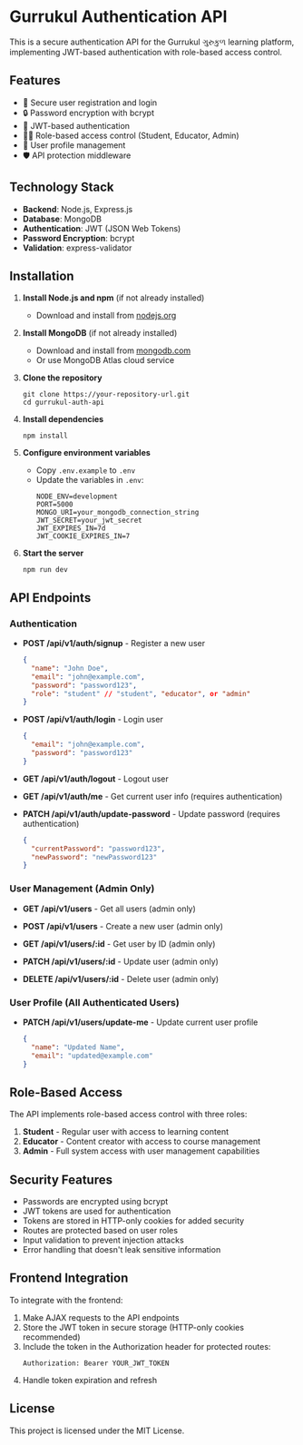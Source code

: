 # Gurrukul Authentication API

This is a secure authentication API for the Gurrukul ગુરુકુળ learning platform, implementing JWT-based authentication with role-based access control.

## Features

- 🔐 Secure user registration and login
- 🔒 Password encryption with bcrypt
- 🎫 JWT-based authentication
- 👮‍♂️ Role-based access control (Student, Educator, Admin)
- 👤 User profile management
- 🛡️ API protection middleware

## Technology Stack

- **Backend**: Node.js, Express.js
- **Database**: MongoDB 
- **Authentication**: JWT (JSON Web Tokens)
- **Password Encryption**: bcrypt
- **Validation**: express-validator

## Installation

1. **Install Node.js and npm** (if not already installed)
   - Download and install from [nodejs.org](https://nodejs.org/)

2. **Install MongoDB** (if not already installed)
   - Download and install from [mongodb.com](https://www.mongodb.com/try/download/community)
   - Or use MongoDB Atlas cloud service

3. **Clone the repository**
   ```
   git clone https://your-repository-url.git
   cd gurrukul-auth-api
   ```

4. **Install dependencies**
   ```
   npm install
   ```

5. **Configure environment variables**
   - Copy `.env.example` to `.env`
   - Update the variables in `.env`:
     ```
     NODE_ENV=development
     PORT=5000
     MONGO_URI=your_mongodb_connection_string
     JWT_SECRET=your_jwt_secret
     JWT_EXPIRES_IN=7d
     JWT_COOKIE_EXPIRES_IN=7
     ```

6. **Start the server**
   ```
   npm run dev
   ```

## API Endpoints

### Authentication

- **POST /api/v1/auth/signup** - Register a new user
  ```json
  {
    "name": "John Doe",
    "email": "john@example.com",
    "password": "password123",
    "role": "student" // "student", "educator", or "admin"
  }
  ```

- **POST /api/v1/auth/login** - Login user
  ```json
  {
    "email": "john@example.com",
    "password": "password123"
  }
  ```

- **GET /api/v1/auth/logout** - Logout user

- **GET /api/v1/auth/me** - Get current user info (requires authentication)

- **PATCH /api/v1/auth/update-password** - Update password (requires authentication)
  ```json
  {
    "currentPassword": "password123",
    "newPassword": "newPassword123"
  }
  ```

### User Management (Admin Only)

- **GET /api/v1/users** - Get all users (admin only)

- **POST /api/v1/users** - Create a new user (admin only)

- **GET /api/v1/users/:id** - Get user by ID (admin only)

- **PATCH /api/v1/users/:id** - Update user (admin only)

- **DELETE /api/v1/users/:id** - Delete user (admin only)

### User Profile (All Authenticated Users)

- **PATCH /api/v1/users/update-me** - Update current user profile
  ```json
  {
    "name": "Updated Name",
    "email": "updated@example.com"
  }
  ```

## Role-Based Access

The API implements role-based access control with three roles:

1. **Student** - Regular user with access to learning content
2. **Educator** - Content creator with access to course management
3. **Admin** - Full system access with user management capabilities

## Security Features

- Passwords are encrypted using bcrypt
- JWT tokens are used for authentication
- Tokens are stored in HTTP-only cookies for added security
- Routes are protected based on user roles
- Input validation to prevent injection attacks
- Error handling that doesn't leak sensitive information

## Frontend Integration

To integrate with the frontend:

1. Make AJAX requests to the API endpoints
2. Store the JWT token in secure storage (HTTP-only cookies recommended)
3. Include the token in the Authorization header for protected routes:
   ```
   Authorization: Bearer YOUR_JWT_TOKEN
   ```
4. Handle token expiration and refresh

## License

This project is licensed under the MIT License. 